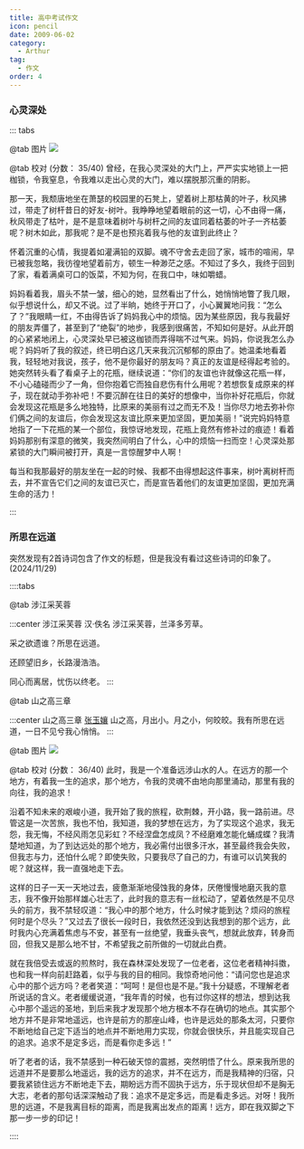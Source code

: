 ```yaml
---
title: 高中考试作文
icon: pencil
date: 2009-06-02
category:
  - Arthur
tag:
  - 作文
order: 4
---
```

### 心灵深处

::: tabs

@tab 图片
![](https://pan.4a1801.life:11443/d/public/article/Arthur/2.%E9%AB%98%E4%B8%AD/%E8%80%83%E8%AF%95%E4%BD%9C%E6%96%87-%E5%BF%83%E7%81%B5%E6%B7%B1%E5%A4%84.jpg)

@tab 校对
(分数： 35/40)
曾经，在我心灵深处的大门上，严严实实地锁上一把枷锁，令我窒息，令我难以走出心灵的大门，难以摆脱那沉重的阴影。

那一天，我颓唐地坐在萧瑟的校园里的石凳上，望着树上那枯黄的叶子，秋风拂过，带走了树杆昔日的好友-树叶。我睁睁地望着眼前的这一切，心不由得一痛，秋风带走了枯叶，是不是意味着树叶与树杆之间的友谊同着枯萎的叶子一齐枯萎呢？树木如此，那我呢？是不是也预兆着我与他的友谊到此终止？

怀着沉重的心情，我提着如灌满铅的双脚。魂不守舍去走回了家，城市的喧闹，早已被我忽略，我彷徨地望着前方，顿生一种渺茫之感。不知过了多久，我终于回到了家，看着满桌可口的饭菜，不知为何，在我口中，味如嚼蜡。

妈妈看着我，眉头不禁一皱，细心的她，显然看出了什么，她悄悄地瞥了我几眼，似乎想说什么，却又不说。过了半晌，她终于开口了，小心翼翼地问我：“怎么了？”我眼睛一红，不由得告诉了妈妈我心中的烦恼。因为某些原因，我与我最好的朋友弄僵了，甚至到了“绝裂”的地步，我感到很痛苦，不知如何是好。从此开朗的心紧紧地闭上，心灵深处早已被这枷锁而弄得喘不过气来。妈妈，你说我怎么办呢？妈妈听了我的叙述，终已明白这几天来我沉沉郁郁的原由了。她温柔地看着我，轻轻地对我说，孩子，他不是你最好的朋友吗？真正的友谊是经得起考验的。她突然转头看了看桌子上的花瓶，继续说道：“你们的友谊也许就像这花瓶一样，不小心磕碰而少了一角，但你抱着它而独自悲伤有什么用呢？若想恢复成原来的样子，现在就动手弥补吧！不要沉醉在往日的美好的想像中，当你补好花瓶后，你就会发现这花瓶是多么地独特，比原来的美丽有过之而无不及！当你尽力地去弥补你们俩之间的友谊后，你会发现这友谊比原来更加坚固，更加美丽！”说完妈妈特意地指了一下花瓶的某一个部位，我惊讶地发现，花瓶上竟然有修补过的痕迹！看着妈妈那别有深意的微笑，我突然间明白了什么，心中的烦恼一扫而空！心灵深处那紧锁的大门瞬间被打开，真是一言惊醒梦中人啊！

每当和我那最好的朋友坐在一起的时候、我都不由得想起这件事来，树叶离树杆而去，并不宣告它们之间的友谊已灭亡，而是宣告着他们的友谊更加坚固，更加充满生命的活力！

:::

### 所思在远道

突然发现有2首诗词包含了作文的标题，但是我没有看过这些诗词的印象了。(2024/11/29)

::::tabs

@tab 涉江采芙蓉

:::center
涉江采芙蓉
汉·佚名
涉江采芙蓉，兰泽多芳草。

采之欲遗谁？所思在远道。

还顾望旧乡，长路漫浩浩。

同心而离居，忧伤以终老。
:::

@tab 山之高三章

:::center
山之高三章
[张玉孃](https://hanyu.baidu.com/s?wd=%E5%BC%A0%E7%8E%89%E5%AD%83)
山之高，月出小。月之小，何皎皎。我有所思在远道，一日不见兮我心悄悄。
:::

@tab 图片
![](https://pan.4a1801.life:11443/d/public/article/Arthur/2.%E9%AB%98%E4%B8%AD/%E8%80%83%E8%AF%95%E4%BD%9C%E6%96%87-%E6%89%80%E6%80%9D%E5%9C%A8%E8%BF%9C%E9%81%93.jpg)

@tab 校对
(分数： 36/40)
此时，我是一个准备远涉山水的人。在远方的那一个地方，有着我一生的追求，那个地方，令我的灵魂不由地向那里涌动，那里有我的向往，我的追求！

沿着不知未来的艰峻小道，我开始了我的旅程，砍荆棘，开小路，我一路前进。尽管这是一次苦旅，我也不怕，我知道，我的梦想在远方，为了实现这个追求，我无怨，我无悔，不经风雨怎见彩虹？不经涅盘怎成凤？不经磨难怎能化蛹成蝶？我清楚地知道，为了到达远处的那个地方，我必需付出很多汗水，甚至最终我会失败，但我志与力，还怕什么呢？即使失败，只要我尽了自己的力，有谁可以讥笑我的呢？就这样，我一直强地走下去。

这样的日子一天一天地过去，疲惫渐渐地侵蚀我的身体，厌倦慢慢地磨灭我的意志，我不像开始那样雄心壮志了，此时我的意志有一丝松动了，望着依然是不见尽头的前方，我不禁轻叹道：“我心中的那个地方，什么时候才能到达？烦闷的旅程何时是个尽头？”又过去了很长一段时日，我依然还没到达我想到的那个远方，此时我内心充满着焦虑与不安，甚至有一丝绝望，我垂头丧气，想就此放弃，转身而回，但我又是那么地不甘，不希望我之前所做的一切就此白费。

就在我倍受去或返的煎熬时，我在森林深处发现了一位老者，这位老者精神抖擞，也和我一样向前赶路着，似乎与我的目的相同。我惊奇地问他：“请问您也是追求心中的那个远方吗？老者笑道：“呵呵！是但也是不是。”我十分疑惑，不理解老者所说话的含义。老者缓缓说道，“我年青的时候，也有过你这样的想法，想到达我心中那个遥远的圣地，到后来我才发现那个地方根本不存在确切的地点。其实那个地方并不是非常地遥远，也许是前方的那座山峰，也许是远处的那条太河，只要你不断地给自己定下适当的地点并不断地用力实现，你就会很快乐，并且能实现自己的追求。追求不是定多远，而是看你走多远！”

听了老者的话，我不禁感到一种石破天惊的震撼，突然明悟了什么。原来我所思的远道并不是要那么地遥远，我的远方的追求，并不在远方，而是我精神的归宿，只要我紧锁住远方不断地走下去，期盼远方而不固执于远方，乐于现状但却不是胸无大志，老者的那句话深深触动了我：追求不是定多远，而是看走多远。对呀！我所思的远道，不是我离目标的距离，而是我离出发点的距离！远方，即在我双脚之下那一步一步的印记！

::::

